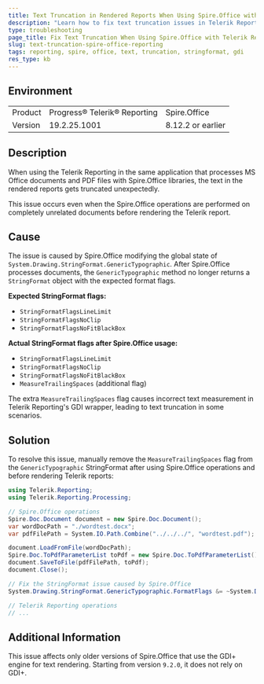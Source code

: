 ```yaml
---
title: Text Truncation in Rendered Reports When Using Spire.Office with Telerik Reporting
description: "Learn how to fix text truncation issues in Telerik Reporting when using the Spire.Office libraries in the same application."
type: troubleshooting
page_title: Fix Text Truncation When Using Spire.Office with Telerik Reporting
slug: text-truncation-spire-office-reporting
tags: reporting, spire, office, text, truncation, stringformat, gdi
res_type: kb
---
```


## Environment

<table>
  <tbody>
    <tr>
      <td>Product</td>
      <td>Progress® Telerik® Reporting</td>
      <td>Spire.Office</td>
    </tr>
    <tr>
      <td>Version</td>
      <td>19.2.25.1001</td>
      <td>8.12.2 or earlier</td>
    </tr>
  <tbody>
</table>

## Description

When using the Telerik Reporting in the same application that processes MS Office documents and PDF files with Spire.Office libraries, the text in the rendered reports gets truncated unexpectedly.

This issue occurs even when the Spire.Office operations are performed on completely unrelated documents before rendering the Telerik report.

## Cause

The issue is caused by Spire.Office modifying the global state of `System.Drawing.StringFormat.GenericTypographic`. After Spire.Office processes documents, the `GenericTypographic` method no longer returns a `StringFormat` object with the expected format flags.

**Expected StringFormat flags:**
- `StringFormatFlagsLineLimit`
- `StringFormatFlagsNoClip`
- `StringFormatFlagsNoFitBlackBox`

**Actual StringFormat flags after Spire.Office usage:**
- `StringFormatFlagsLineLimit`
- `StringFormatFlagsNoClip`
- `StringFormatFlagsNoFitBlackBox`
- `MeasureTrailingSpaces` (additional flag)

The extra `MeasureTrailingSpaces` flag causes incorrect text measurement in Telerik Reporting's GDI wrapper, leading to text truncation in some scenarios.

## Solution

To resolve this issue, manually remove the `MeasureTrailingSpaces` flag from the `GenericTypographic` StringFormat after using Spire.Office operations and before rendering Telerik reports:

````C#
using Telerik.Reporting;
using Telerik.Reporting.Processing;

// Spire.Office operations
Spire.Doc.Document document = new Spire.Doc.Document();
var wordDocPath = "./wordtest.docx";
var pdfFilePath = System.IO.Path.Combine("../../../", "wordtest.pdf");

document.LoadFromFile(wordDocPath);
Spire.Doc.ToPdfParameterList toPdf = new Spire.Doc.ToPdfParameterList();
document.SaveToFile(pdfFilePath, toPdf);
document.Close();

// Fix the StringFormat issue caused by Spire.Office
System.Drawing.StringFormat.GenericTypographic.FormatFlags &= ~System.Drawing.StringFormatFlags.MeasureTrailingSpaces;

// Telerik Reporting operations
// ...
````

## Additional Information

This issue affects only older versions of Spire.Office that use the GDI+ engine for text rendering. Starting from version `9.2.0`, it does not rely on GDI+.